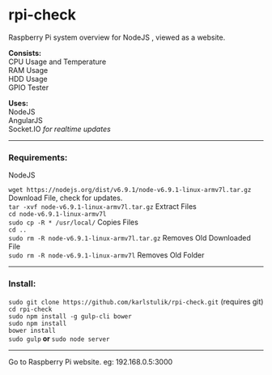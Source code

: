 # rpi-check

<p> Raspberry Pi system overview for NodeJS , viewed as a website.</p>
<p>
<b>Consists:</b><br>
CPU Usage and Temperature<br>
RAM Usage<br>
HDD Usage<br>
GPIO Tester<br>
</p>
<p>
<b>Uses:</b><br>
NodeJS<br>
AngularJS<br>
Socket.IO <i>for realtime updates</i><br>
</p>

<hr>
<h3>Requirements:</h3>
<p>NodeJS</p>
<code>wget https://nodejs.org/dist/v6.9.1/node-v6.9.1-linux-armv7l.tar.gz</code> Download File, check for updates.<br>
<code>tar -xvf node-v6.9.1-linux-armv7l.tar.gz</code> Extract Files<br>
<code>cd node-v6.9.1-linux-armv7l</code><br>
<code>sudo cp -R * /usr/local/</code> Copies Files<br>
<code>cd ..</code><br>
<code>sudo rm -R node-v6.9.1-linux-armv7l.tar.gz</code> Removes Old Downloaded File<br>
<code>sudo rm -R node-v6.9.1-linux-armv7l</code> Removes Old Folder<br>
<hr>

<h3>Install:</h3>
<code>sudo git clone https://github.com/karlstulik/rpi-check.git</code> (requires git)<br>
<code>cd rpi-check</code><br>
<code>sudo npm install -g gulp-cli bower</code><br>
<code>sudo npm install</code><br>
<code>bower install</code><br>
<code>sudo gulp</code><b> or </b><code>sudo node server</code><br>
<hr>

<p>Go to Raspberry Pi website. eg: 192.168.0.5:3000</p>










